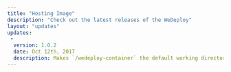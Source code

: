```yaml
---
title: "Hosting Image"
description: "Check out the latest releases of the WeDeploy"
layout: "updates"
updates:
 -
  version: 1.0.2
  date: Oct 12th, 2017
  description: Makes `/wedeploy-container` the default working directory so that relative paths resolve accordingly.
---
```


